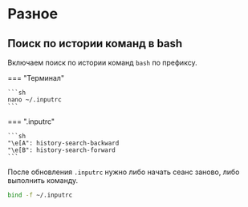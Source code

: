 # Разное

## Поиск по истории команд в bash

Включаем поиск по истории команд `bash` по префиксу.

=== "Терминал"

    ```sh
    nano ~/.inputrc
    ```

=== ".inputrc"

    ```sh
    "\e[A": history-search-backward
    "\e[B": history-search-forward
    ```

После обновления `.inputrc` нужно либо начать сеанс заново, либо выполнить команду.

```sh
bind -f ~/.inputrc
```